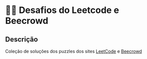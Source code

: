# 🧑‍💻 Desafios do Leetcode e Beecrowd

## Descrição
Coleção de soluções dos puzzles dos sites [LeetCode](https://leetcode.com/) e [Beecrowd](https://beecrowd.com/pt/)